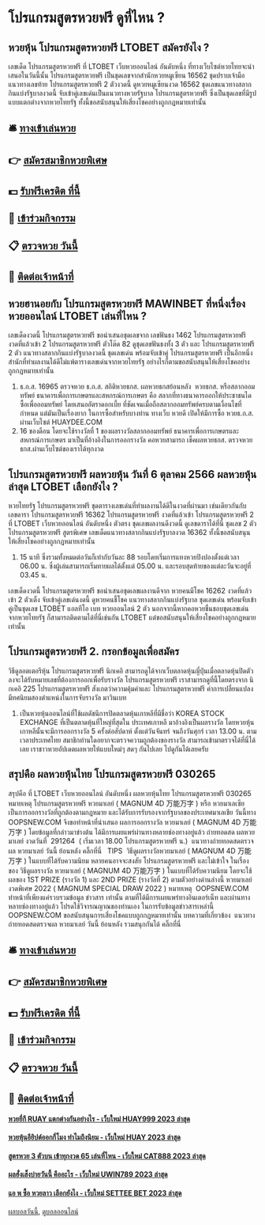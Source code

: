 # โปรแกรมสูตรหวยฟรี ดูที่ไหน ?
## หวยหุ้น โปรแกรมสูตรหวยฟรี LTOBET สมัครยังไง ?
เลขเด็ด โปรแกรมสูตรหวยฟรี ที่ LTOBET เว็บหวยออนไลน์ อันดับหนึ่ง ที่ทางเว็บไซต์หวยไทยจะนำเสนอในวันนี้นั้น โปรแกรมสูตรหวยฟรี เป็นชุดเลขจากสำนักหวยหมูเซียน 16562 ชุดปราบเจ้ามือ แนวทางเลขท้าย โปรแกรมสูตรหวยฟรี 2 ตัวงวดนี้ ดูหวยหมูเซียนงวด 16562 ชุดเลขแนวทางสลากกินแบ่งรัฐบาลงวดนี้ จับเข้าคู่เลขเด่นเป็นแนวทางหวยรัฐบาล โปรแกรมสูตรหวยฟรี ซึ่งเป็นชุดเลขที่มีรูปแบบแตกต่างจากหวยไทยรัฐ ทั้งนี้ขอสนับสนุนให้เสี่ยงโชคอย่างถูกกฎหมายเท่านั้น

## 🛎 [ทางเข้าเล่นหวย](https://bit.ly/3BG5bNw)
## 👉 [สมัครสมาชิกหวยพิเศษ](https://bit.ly/3BG5bNw)
## 💵 [รับฟรีเครดิต ที่นี้](https://bit.ly/3C3mvgS)
## 👑 [เข้าร่วมกิจกรรม](https://bit.ly/3C3mvgS)
## 📋 [ตรวจหวย วันนี้](https://bit.ly/3C3mvgS)
## 📱 [ติดต่อเจ้าหน้าที่](https://bit.ly/3C3mvgS)

## หวยฮานอยกับ โปรแกรมสูตรหวยฟรี MAWINBET ที่หนึ่งเรื่องหวยออนไลน์ LTOBET เล่นที่ไหน ?
เลขเด็ดงวดนี้ โปรแกรมสูตรหวยฟรี ขอนำเสนอชุดเลขจาก เลขฟันธง 1462 โปรแกรมสูตรหวยฟรี งวดที่แล้วเข้า 2 โปรแกรมสูตรหวยฟรี ตัวโต๊ด 82 ดูชุดเลขฟันธงทั้ง 3 ตัว และ โปรแกรมสูตรหวยฟรี 2 ตัว แนวทางสลากกินแบ่งรัฐบาลงวดนี้ ชุดเลขเด่น พร้อมจับเข้าคู่ โปรแกรมสูตรหวยฟรี เป็นอีกหนึ่งสำนักที่ทำผลงานได้ดีไม่แพ้ตารางเลขเด่นจากหวยไทยรัฐ อย่างไรก็ตามขอสนับสนุนให้เสี่ยงโชคอย่างถูกกฎหมายเท่านั้น
1. ธ.ก.ส. 16965 ตรวจหวย ธ.ก.ส. สถิติหวยธกส. ผลหวยธกสย้อนหลัง  หวยธกส. หรือสลากออมทรัพย์ ธนาคารเพื่อการเกษตรและสหกรณ์การเกษตร คือ สลากที่ทางธนาคารออกให้ประชาชนไดซื้อเพื่อออมทรัพย์ โดยเสนออัตราดอกเบี้ย ที่ชัดเจนเมื่อถือสลากออมทรัพย์ครบตามเงื่อนไขที่กำหนด แต่มันเป็นเรื่องยาก ในการซื้อสำหรับบางท่าน ทางเว็บ หวยดี เปิดให้มีการซื้อ หวยธ.ก.ส. ผ่านเว็บไซต์ HUAYDEE.COM
2. 16 ของดือน โดยจะใช้รางวัลที่ 1 ของผลรางวัลสลากออมทรัพย์ ธนาคารเพื่อการเกษตรและสหกรณ์การเกษตร มาเป็นที่อ้างอิงในการออกรางวัล คอหวยสามารถ เช็คผลหวยธกส. ตรวจหวยธกส.ผ่านเว็บไซต์ของเราได้ทุกงวด

## โปรแกรมสูตรหวยฟรี ผลหวยหุ้น วันที่ 6 ตุลาคม 2566 ผลหวยหุ้นล่าสุด LTOBET เลือกยังไง ?
หวยไทยรัฐ โปรแกรมสูตรหวยฟรี ชุดตารางเลขเด่นที่ทำผลงานได้ดีในงวดที่ผ่านมา เช่นเดียวกันกับ เลขดารา โปรแกรมสูตรหวยฟรี 16362 โปรแกรมสูตรหวยฟรี งวดที่แล้วเข้า โปรแกรมสูตรหวยฟรี 2 ที่ LTOBET เว็บหวยออนไลน์ อันดับหนึ่ง ตัวตรง ชุดเลขผลงานดีงวดนี้ ดูเลขดาราได้ที่นี่ ชุดเลข 2 ตัว โปรแกรมสูตรหวยฟรี สูตรพิเศษ เลขเด็ดแนวทางสลากกินแบ่งรัฐบาลงวด 16362 ทั้งนี้ขอสนับสนุนให้เสี่ยงโชคอย่างถูกกฎหมายเท่านั้น
1. 15 นาที ซึ่งรวมทั้งหมดต่อวันก็เท่ากับวันละ 88 รอบโดยเริ่มการแทงหวยปิงปองตั้งแต่เวลา 06.00 น. ซึ่งผู้เล่นสามารถเริ่มทายผลได้ตั้งแต่ 05.00 น. และรอบสุดท้ายของแต่ละวันจะอยู่ที่ 03.45 น.

เลขเด็ดงวดนี้ โปรแกรมสูตรหวยฟรี ขอนำเสนอชุดเลขผลงานดีจาก หวยคนมีโชค 16262 งวดที่แล้วเข้า 2 ตัวเต็ง จับเข้าคู่เลขเด่นงดนี้ ดูหวยคนชี้โชค แนวทางสลากกินแบ่งรัฐบาล ชุดเลขเด่น พร้อมจับเข้าคู่เป็นชุดเลข LTOBET แอลทีโอ เบท หวยออนไลน์ 2 ตัว นอกจากนี้หากคอหวยชื่นชอบชุดเลขเด่นจากหวยไทยรัฐ ก็สามารถติดตามได้ที่นี่เช่นกัน LTOBET แต่ขอสนับสนุนให้เสี่ยงโชคอย่างถูกกฎหมายเท่านั้น

## โปรแกรมสูตรหวยฟรี 2. กรอกข้อมูลเพื่อสมัคร
วิธีดูลอตเตอรีหุ้น โปรแกรมสูตรหวยฟรี นิกเคอิ สามารถดูได้จากเว็บตลาดหุ้นญี่ปุ่นเมื่อตลาดหุ้นปิดตัวลงจะได้รับหมายเลขที่ต้องการออกเพื่อรับรางวัล โปรแกรมสูตรหวยฟรี เราสามารถดูที่นี้โดยตรงจาก นิกเคอิ 225 โปรแกรมสูตรหวยฟรี สังเกตว่าความคุ้มค่าและ โปรแกรมสูตรหวยฟรี ค่าการเปลี่ยนแปลงมีทศนิยมสองตำแหน่งในการจับรางวัล มาวินเบท
1. เป็นหวยหุ้นออนไลน์ที่ใช้ผลดัชนีการปิดตลาดหุ้นเกาหลีที่มีชื่อว่า KOREA STOCK EXCHANGE ที่เป็นตลาดหุ้นที่ใหญ่ที่สุดใน ประเทศเกาหลี มาอ้างอิงเป็นผลรางวัล โดยหวยหุ้นเกาหลีนั้นจะมีการออกรางวัล 5 ครั้งต่อสัปดาห์ ตั้งแต่วันจันทร์ จนถึงวันศุกร์ เวลา 13.00 น. ตามเวลาประเทศไทย สมาชิกท่านใดอยากจะตรวจความถูกต้องของรางวัล สามารถเข้ามาตรวจได้ที่นี่ได้เลย เราชาวหวยอัปเดตผลหวยให้แบบใหม่ๆ สดๆ กันไปเลย ไปดูกันได้เลยครับ

## สรุปคือ ผลหวยหุ้นไทย โปรแกรมสูตรหวยฟรี 030265
สรุปคือ ที่ LTOBET เว็บหวยออนไลน์ อันดับหนึ่ง ผลหวยหุ้นไทย โปรแกรมสูตรหวยฟรี 030265 หมายเหตุ โปรแกรมสูตรหวยฟรี หวยมาเลย์ ( MAGNUM 4D 万能万字 ) หรือ หวยมาเลเซีย เป็นการออกรางวัลที่ถูกต้องตามกฎหมาย และได้รับการรับรองจากรัฐบาลของประเทศมาเลเชีย
วันนี้ทาง OOPSNEW.COM จึงขอทำหน้าที่นำเสนอ ผลการออกรางวัล หวยมาเลย์ ( MAGNUM 4D 万能万字 ) โดยข้อมูลที่กล่าวมาข่างต้น ได้มีการเผยแพร่ผ่านทางหลายช่องทางอยู่แล้ว
ถ่ายทอดสด ผลหวยมาเลย์ งวดวันที่  291264  ( เริ่มเวลา 18.00 โปรแกรมสูตรหวยฟรี น.)
 แนวทางถ่ายทอดสดตรวจผล หวยมาเลย์ วันนี้ ย้อนหลัง คลิ๊กที่นี่  
TIPS  วิธีดูผลรางวัลหวยมาเลย์ ( MAGNUM 4D 万能万字 ) ในแบบที่ได้รับความนิยม
หลายคนอาจจะสงสัย โปรแกรมสูตรหวยฟรี และไม่เข้าใจ ในเรื่องของ วิธีดูผลรางวัล หวยมาเลย์ ( MAGNUM 4D 万能万字 ) ในแบบที่ได้รับความนิยม โดยจะใช้ผลของ 1ST PRIZE (รางวัล 1) และ 2ND PRIZE (รางวัลที่ 2) ตามตัวอย่างด่านล่างนี้
หวยมาเลย์งวดพิเศษ 2022 ( MAGNUM SPECIAL DRAW 2022 )
หมายเหตุ  OOPSNEW.COM ทำหน้าที่เพียงแค่รวบรวมข้อมูล ข่าวสาร เท่านั้น ตามที่ได้มีการเผยแพร่ทางอินเตอร์เน็ท และผ่านทางหลายช่องทางอยู่แล้ว โปรดใช้วิจารณญาณของท่านเอง ในการรับข้อมูลข่าวสารเหล่านี้ OOPSNEW.COM ขอสนับสนุนการเสี่ยงโชคแบบถูกกฎหมายเท่านั้น
บทความที่เกี่ยวข้อง
 แนวทางถ่ายทอดสดตรวจผล หวยมาเลย์ วันนี้ ย้อนหลัง รวมสนุกกันได้ คลิ๊กที่นี่  

## 🛎 [ทางเข้าเล่นหวย](https://bit.ly/3BG5bNw)
## 👉 [สมัครสมาชิกหวยพิเศษ](https://bit.ly/3BG5bNw)
## 💵 [รับฟรีเครดิต ที่นี้](https://bit.ly/3C3mvgS)
## 👑 [เข้าร่วมกิจกรรม](https://bit.ly/3C3mvgS)
## 📋 [ตรวจหวย วันนี้](https://bit.ly/3C3mvgS)
## 📱 [ติดต่อเจ้าหน้าที่](https://bit.ly/3C3mvgS)

#### [หวยยี่กี RUAY แตกต่างกันอย่างไร - เว็บใหม่ HUAY999 2023 ล่าสุด](https://atom.io/themes/หวยยี่กี%20ruay%20แตกต่างกันอย่างไร%20-%20เว็บใหม่%20huay999%202023%20ล่าสุด)
#### [หวยหุ้นอียิปต์ออกกี่โมง ทำไมถึงนิยม - เว็บใหม่ HUAY 2023 ล่าสุด](https://atom.io/themes/หวยหุ้นอียิปต์ออกกี่โมง%20ทำไมถึงนิยม%20-%20เว็บใหม่%20huay%202023%20ล่าสุด)
#### [สูตรหวย 3 ตัวบน เข้าทุกงวด 65 เล่นที่ไหน - เว็บใหม่ CAT888 2023 ล่าสุด](https://atom.io/themes/สูตรหวย%203%20ตัวบน%20เข้าทุกงวด%2065%20เล่นที่ไหน%20-%20เว็บใหม่%20cat888%202023%20ล่าสุด)
#### [ผลฮั่งเส็งบ่ายวันนี้ คืออะไร - เว็บใหม่ UWIN789 2023 ล่าสุด](https://atom.io/themes/ผลฮั่งเส็งบ่ายวันนี้%20คืออะไร%20-%20เว็บใหม่%20uwin789%202023%20ล่าสุด)
#### [แอ พ ซื้อ หวยลาว เลือกยังไง - เว็บใหม่ SETTEE BET 2023 ล่าสุด](https://atom.io/themes/แอ%20พ%20ซื้อ%20หวยลาว%20เลือกยังไง%20-%20เว็บใหม่%20settee%20bet%202023%20ล่าสุด)

[ผลบอลวันนี้](https://siamsport.tv "ผลบอลวันนี้"), [ดูบอลออนไลน์](https://siamsport.tv/ดูบอลสด "ดูบอลออนไลน์")
